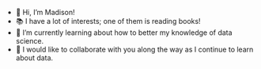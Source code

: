 - 👋 Hi, I’m Madison!
- 📚 I have a lot of interests; one of them is reading books!
- 🌱 I’m currently learning about how to better my knowledge of data science.
- 🤝 I would like to collaborate with you along the way as I continue to learn about data. 

<!---
Madison-Makishima/Madison-Makishima is a ✨ special ✨ repository because its `README.md` (this file) appears on your GitHub profile.
You can click the Preview link to take a look at your changes.
--->
